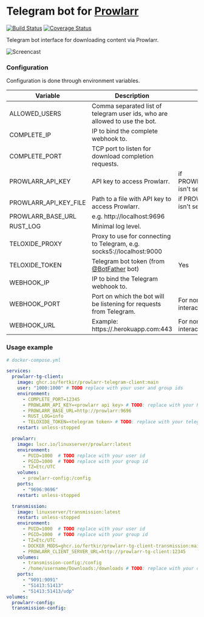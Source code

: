 # Telegram bot for [Prowlarr](https://github.com/Prowlarr/Prowlarr)

[![Build Status](https://github.com/fertkir/prowlarr-telegram-client/workflows/CI/badge.svg)](https://github.com/fertkir/prowlarr-telegram-client/actions?query=branch%3Amain)
[![Coverage Status](https://coveralls.io/repos/github/fertkir/prowlarr-telegram-client/badge.svg?branch=main)](https://coveralls.io/github/fertkir/prowlarr-telegram-client?branch=main)

Telegram bot interface for downloading content via Prowlarr.

![Screencast](https://github.com/fertkir/prowlarr-telegram-client/assets/5433737/65898a6a-1316-4be0-a0a4-9239669dd779)

### Configuration

Configuration is done through environment variables.

| Variable              | Description                                                                | Mandatory                             | Default |
|-----------------------|----------------------------------------------------------------------------|---------------------------------------|---------|
| ALLOWED_USERS         | Comma separated list of telegram user ids, who are allowed to use the bot. |                                       | Anyone  |
| COMPLETE_IP           | IP to bind the complete webhook to.                                        |                                       | 0.0.0.0 |
| COMPLETE_PORT         | TCP port to listen for download completion requests.                       |                                       |         |
| PROWLARR_API_KEY      | API key to access Prowlarr.                                                | if PROWLARR_API_KEY_FILE isn't set    |         |
| PROWLARR_API_KEY_FILE | Path to a file with API key to access Prowlarr.                            | if PROWLARR_API_KEY isn't set         |         |
| PROWLARR_BASE_URL     | e.g. http://localhost:9696                                                 |                                       |         |
| RUST_LOG              | Minimal log level.                                                         |                                       | info    |
| TELOXIDE_PROXY        | Proxy to use for connecting to Telegram, e.g. socks5://localhost:9000      |                                       |         |
| TELOXIDE_TOKEN        | Telegram bot token (from [@BotFather](https://t.me/BotFather) bot)         | Yes                                   |         |
| WEBHOOK_IP            | IP to bind the Telegram webhook to.                                        |                                       | 0.0.0.0 |
| WEBHOOK_PORT          | Port on which the bot will be listening for requests from Telegram.        | For non-polling telegram interaction  |         |
| WEBHOOK_URL           | Example: https://<app-name>.herokuapp.com:443                              | For non-polling telegram interaction  |         |

### Usage example

```yaml
# docker-compose.yml

services:
  prowlarr-tg-client:
    image: ghcr.io/fertkir/prowlarr-telegram-client:main
    user: "1000:1000" # TODO replace with your user and group ids
    environment:
      - COMPLETE_PORT=12345
      - PROWLARR_API_KEY=<prowlarr api key> # TODO: replace with your Prowlarr api key
      - PROWLARR_BASE_URL=http://prowlarr:9696
      - RUST_LOG=info
      - TELOXIDE_TOKEN=<telegram token> # TODO: replace with your telegram token
    restart: unless-stopped

  prowlarr:
    image: lscr.io/linuxserver/prowlarr:latest
    environment:
      - PUID=1000  # TODO replace with your user id
      - PGID=1000  # TODO replace with your group id
      - TZ=Etc/UTC
    volumes:
      - prowlarr-config:/config
    ports:
      - "9696:9696"
    restart: unless-stopped

  transmission:
    image: linuxserver/transmission:latest
    restart: unless-stopped
    environment:
      - PUID=1000  # TODO replace with your user id
      - PGID=1000  # TODO replace with your group id
      - TZ=Etc/UTC
      - DOCKER_MODS=ghcr.io/fertkir/prowlarr-tg-client-transmission:main # download-complete callback support
      - PROWLARR_CLIENT_SERVER_URL=http://prowlarr-tg-client:12345       # download-complete callback support
    volumes:
      - transmission-config:/config
      - /home/username/Downloads:/downloads # TODO: replace with your downloads directory
    ports:
      - "9091:9091"
      - "51413:51413"
      - "51413:51413/udp"
volumes:
  prowlarr-config:
  transmission-config:
```
